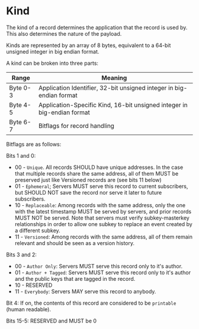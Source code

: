 # Kind

The kind of a record determines the application that the record is used by.
This also determines the nature of the payload.

Kinds are represented by an array of 8 bytes, equivalent to a 64-bit unsigned
integer in big endian format.

A kind can be broken into three parts:

|Range|Meaning|
|-----|--------|
|Byte 0-3|Application Identifier, 32-bit unsigned integer in big-endian format|
|Byte 4-5|Application-Specific Kind, 16-bit unsigned integer in big-endian format|
|Byte 6-7|Bitflags for record handling|

Bitflags are as follows:

Bits 1 and 0:

* 00 - `Unique`. All records SHOULD have unique addresses. In the case that multiple
       records share the same address, all of them MUST be preserved just like
       Versioned records are (see bits 11 below)
* 01 - `Ephemeral`; Servers MUST serve this record to current subscribers, but
       SHOULD NOT save the record nor serve it later to future subscribers.
* 10 - `Replaceable`: Among records with the same address, only the one with the
       latest timestamp MUST be served by servers, and prior records MUST NOT be
       served. Note that servers must verify subkey-masterkey relationships in order
       to allow one subkey to replace an event created by a different subkey.
* 11 - `Versioned`: Among records with the same address, all of them remain relevant
       and should be seen as a version history.

Bits 3 and 2:

* 00 - `Author Only`: Servers MUST serve this record only to it's author.
* 01 - `Author + Tagged`: Servers MUST serve this record only to it's author and the
       public keys that are tagged in the record.
* 10 - RESERVED
* 11 - `Everybody`: Servers MAY serve this record to anybody.

Bit 4: If on, the contents of this record are considered to be `printable` (human readable).

Bits 15-5: RESERVED and MUST be 0

